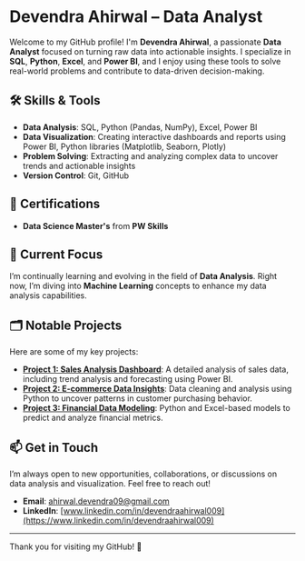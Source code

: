 # Devendra Ahirwal – Data Analyst

Welcome to my GitHub profile! I'm **Devendra Ahirwal**, a passionate **Data Analyst** focused on turning raw data into actionable insights. I specialize in **SQL**, **Python**, **Excel**, and **Power BI**, and I enjoy using these tools to solve real-world problems and contribute to data-driven decision-making.

## 🛠️ **Skills & Tools**
- **Data Analysis**: SQL, Python (Pandas, NumPy), Excel, Power BI
- **Data Visualization**: Creating interactive dashboards and reports using Power BI, Python libraries (Matplotlib, Seaborn, Plotly)
- **Problem Solving**: Extracting and analyzing complex data to uncover trends and actionable insights
- **Version Control**: Git, GitHub

## 📜 **Certifications**
- **Data Science Master's** from **PW Skills**

## 🌱 **Current Focus**
I’m continually learning and evolving in the field of **Data Analysis**. Right now, I’m diving into **Machine Learning** concepts to enhance my data analysis capabilities.

## 🗂️ **Notable Projects**
Here are some of my key projects:
- **[Project 1: Sales Analysis Dashboard](link_to_your_project)**: A detailed analysis of sales data, including trend analysis and forecasting using Power BI.
- **[Project 2: E-commerce Data Insights](link_to_your_project)**: Data cleaning and analysis using Python to uncover patterns in customer purchasing behavior.
- **[Project 3: Financial Data Modeling](link_to_your_project)**: Python and Excel-based models to predict and analyze financial metrics.

## 📫 **Get in Touch**
I’m always open to new opportunities, collaborations, or discussions on data analysis and visualization. Feel free to reach out!

- **Email**: [ahirwal.devendra09@gmail.com](mailto:ahirwal.devendra09@gmail.com)
- **LinkedIn**: [www.linkedin.com/in/devendraahirwal009](https://www.linkedin.com/in/devendraahirwal009)

---

Thank you for visiting my GitHub! 🙏

